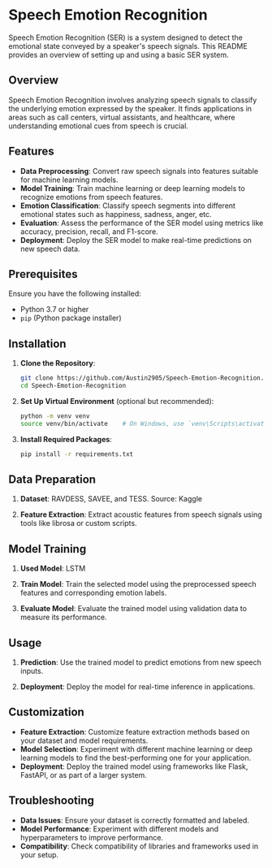# Speech Emotion Recognition

Speech Emotion Recognition (SER) is a system designed to detect the emotional state conveyed by a speaker's speech signals. This README provides an overview of setting up and using a basic SER system.

## Overview

Speech Emotion Recognition involves analyzing speech signals to classify the underlying emotion expressed by the speaker. It finds applications in areas such as call centers, virtual assistants, and healthcare, where understanding emotional cues from speech is crucial.

## Features

- **Data Preprocessing**: Convert raw speech signals into features suitable for machine learning models.
- **Model Training**: Train machine learning or deep learning models to recognize emotions from speech features.
- **Emotion Classification**: Classify speech segments into different emotional states such as happiness, sadness, anger, etc.
- **Evaluation**: Assess the performance of the SER model using metrics like accuracy, precision, recall, and F1-score.
- **Deployment**: Deploy the SER model to make real-time predictions on new speech data.

## Prerequisites

Ensure you have the following installed:

- Python 3.7 or higher
- `pip` (Python package installer)

## Installation

1. **Clone the Repository**:

    ```sh
    git clone https://github.com/Austin2905/Speech-Emotion-Recognition.git
    cd Speech-Emotion-Recognition
    ```

2. **Set Up Virtual Environment** (optional but recommended):

    ```sh
    python -m venv venv
    source venv/bin/activate    # On Windows, use `venv\Scripts\activate`
    ```

3. **Install Required Packages**:

    ```sh
    pip install -r requirements.txt
    ```

## Data Preparation

1. **Dataset**: RAVDESS, SAVEE, and TESS.  Source: Kaggle

2. **Feature Extraction**: Extract acoustic features from speech signals using tools like librosa or custom scripts.

## Model Training

1. **Used Model**: LSTM

2. **Train Model**: Train the selected model using the preprocessed speech features and corresponding emotion labels.

3. **Evaluate Model**: Evaluate the trained model using validation data to measure its performance.

## Usage

1. **Prediction**: Use the trained model to predict emotions from new speech inputs.

2. **Deployment**: Deploy the model for real-time inference in applications.

## Customization

- **Feature Extraction**: Customize feature extraction methods based on your dataset and model requirements.
- **Model Selection**: Experiment with different machine learning or deep learning models to find the best-performing one for your application.
- **Deployment**: Deploy the trained model using frameworks like Flask, FastAPI, or as part of a larger system.

## Troubleshooting

- **Data Issues**: Ensure your dataset is correctly formatted and labeled.
- **Model Performance**: Experiment with different models and hyperparameters to improve performance.
- **Compatibility**: Check compatibility of libraries and frameworks used in your setup.
